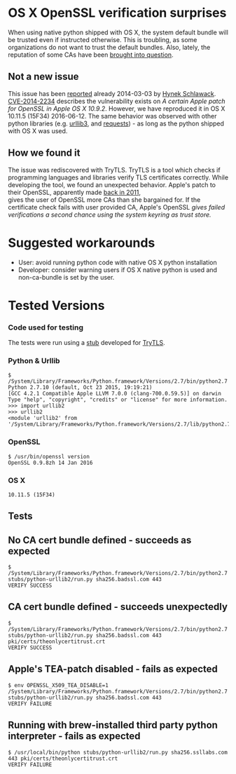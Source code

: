 # OS X OpenSSL verification surprises

When using native python shipped with OS X, the system default bundle will be
trusted even if instructed otherwise. This is troubling, as some organizations
do not want to trust the default bundles. Also, lately, the reputation of some
CAs have been [brought into question](https://news.ycombinator.com/item?id=11781915).


## Not a new issue

This issue has been
[reported](https://hynek.me/articles/apple-openssl-verification-surprises/)
already 2014-03-03 by [Hynek Schlawack](https://hynek.me/).
[CVE-2014-2234](https://web.nvd.nist.gov/view/vuln/detail?vulnId=CVE-2014-2234)
describes the vulnerability exists on *A certain Apple patch for OpenSSL in
Apple OS X 10.9.2*. However, we have reproduced it in OS X 10.11.5 (15F34)
2016-06-12. The same behavior was observed with other python libraries
(e.g. [urllib3](https://pypi.python.org/pypi/urllib3), and
[requests](http://docs.python-requests.org/en/master/)) - as long as the
python shipped with OS X was used.

## How we found it

The issue was rediscovered with TryTLS. TryTLS is a tool which checks if programming
languages and libraries verify TLS certificates correctly. While developing the
tool, we found an unexpected behavior. Apple's patch to their OpenSSL, apparently
made [back in 2011](https://daniel.haxx.se/blog/2011/11/05/apples-modified-ca-cert-handling-and-curl/),  
gives the user of OpenSSL more CAs than she bargained for. If the certificate check
fails with  user provided CA, Apple's OpenSSL *gives failed verifications a
second chance using the system keyring as trust store.*


# Suggested workarounds
 * User: avoid running python code with native OS X python installation
 * Developer: consider warning users if OS X native python is used
    and non-ca-bundle is set by the user.

# Tested Versions

### Code used for testing

The tests were run using a [stub](https://github.com/ouspg/trytls/blob/43660507b45a59e01d7205df5ad98c704c8a555d/stubs/python-urllib2/run.py) developed for [TryTLS](https://github.com/ouspg/trytls/).

### Python & Urllib

```
$ /System/Library/Frameworks/Python.framework/Versions/2.7/bin/python2.7
Python 2.7.10 (default, Oct 23 2015, 19:19:21)
[GCC 4.2.1 Compatible Apple LLVM 7.0.0 (clang-700.0.59.5)] on darwin
Type "help", "copyright", "credits" or "license" for more information.
>>> import urllib2
>>> urllib2
<module 'urllib2' from '/System/Library/Frameworks/Python.framework/Versions/2.7/lib/python2.7/urllib2.pyc'>
```

### OpenSSL

```
$ /usr/bin/openssl version
OpenSSL 0.9.8zh 14 Jan 2016
```

### OS X
```
10.11.5 (15F34)
```

## Tests


## No CA cert bundle defined - succeeds as expected

```
$ /System/Library/Frameworks/Python.framework/Versions/2.7/bin/python2.7 stubs/python-urllib2/run.py sha256.badssl.com 443
VERIFY SUCCESS
```

## CA cert bundle defined - succeeds unexpectedly
```
$ /System/Library/Frameworks/Python.framework/Versions/2.7/bin/python2.7 stubs/python-urllib2/run.py sha256.badssl.com 443 pki/certs/theonlycertitrust.crt
VERIFY SUCCESS
```

## Apple's TEA-patch disabled - fails as expected

```
$ env OPENSSL_X509_TEA_DISABLE=1 /System/Library/Frameworks/Python.framework/Versions/2.7/bin/python2.7 stubs/python-urllib2/run.py sha256.badssl.com 443
VERIFY FAILURE
```
## Running with brew-installed third party python interpreter - fails as expected

```
$ /usr/local/bin/python stubs/python-urllib2/run.py sha256.ssllabs.com 443 pki/certs/theonlycertitrust.crt
VERIFY FAILURE
```
